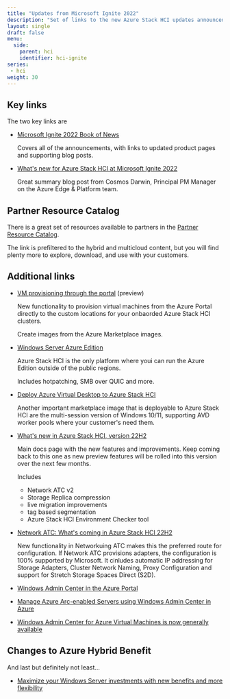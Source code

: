 ```yaml
---
title: "Updates from Microsoft Ignite 2022"
description: "Set of links to the new Azure Stack HCI updates announced at Ignite."
layout: single
draft: false
menu:
  side:
    parent: hci
    identifier: hci-ignite
series:
 - hci
weight: 30
---
```


## Key links

The two key links are

* [Microsoft Ignite 2022 Book of News](http://aka.ms/ignite-2022-book-of-news)

    Covers all of the announcements, with links to updated product pages and supporting blog posts.

* [What's new for Azure Stack HCI at Microsoft Ignite 2022](https://techcommunity.microsoft.com/t5/azure-stack-blog/what-s-new-for-azure-stack-hci-at-microsoft-ignite-2022/ba-p/3650949)

    Great summary blog post from Cosmos Darwin, Principal PM Manager on the Azure Edge & Platform team.

## Partner Resource Catalog

There is a great set of resources available to partners in the [Partner Resource Catalog](https://www.microsoft.com/azure/partners/resources?pr=hybrid-multicloud).

The link is prefiltered to the hybrid and multicloud content, but you will find plenty more to explore, download, and use with your customers.

## Additional links

* [VM provisioning through the portal](https://learn.microsoft.com/azure-stack/hci/manage/azure-arc-enabled-virtual-machines) (preview)

    New functionality to provision virtual machines from the Azure Portal directly to the custom locations for your onbaorded Azure Stack HCI clusters.

    Create images from the Azure Marketplace images.

* [Windows Server Azure Edition](https://techcommunity.microsoft.com/t5/windows-server-news-and-best/ignite-2022-what-s-new-in-windows-server-azure-edition/ba-p/3636862)

    Azure Stack HCI is the only platform where youi can run the Azure Edition outside of the public regions.

    Includes hotpatching, SMB over QUIC and more.

* [Deploy Azure Virtual Desktop to Azure Stack HCI](https://techcommunity.microsoft.com/t5/azure-stack-blog/workload-deployment-shouldn-t-be-different-on-cloud-amp-on/ba-p/3650070)

    Another important marketplace image that is deployable to Azure Stack HCI are the multi-session version of Windows 10/11, supporting AVD worker pools where your customer's need them.

* [What's new in Azure Stack HCI, version 22H2](https://learn.microsoft.com/azure-stack/hci/whats-new)

    Main docs page with the new features and improvements. Keep coming back to this one as new preview features will be rolled into this version over the next few months.

    Includes

    * Network ATC v2
    * Storage Replica compression
    * live migration improvements
    * tag based segmentation
    * Azure Stack HCI Environment Checker tool

* [Network ATC: What's coming in Azure Stack HCI 22H2](https://techcommunity.microsoft.com/t5/networking-blog/network-atc-what-s-coming-in-azure-stack-hci-22h2/ba-p/3598442)

    New functionality in Networkuing ATC makes this the preferred route for configuration. If Network ATC provisions adapters, the configuration is 100% supported by Microsoft. It cinludes automatic IP addressing for Storage Adapters, Cluster Network Naming, Proxy Configuration and support for Stretch Storage Spaces Direct (S2D).

* [Windows Admin Center in the Azure Portal](https://cloudblogs.microsoft.com/windowsserver/2022/06/15/preview-of-windows-admin-center-for-azure-arc-enabled-infrastructure/)
* [Manage Azure Arc-enabled Servers using Windows Admin Center in Azure](https://learn.microsoft.com/windows-server/manage/windows-admin-center/azure/manage-arc-hybrid-machines)
* [Windows Admin Center for Azure Virtual Machines is now generally available](https://cloudblogs.microsoft.com/windowsserver/2022/10/12/windows-admin-center-for-azure-virtual-machines-is-now-generally-available/)

## Changes to Azure Hybrid Benefit

And last but definitely not least...

* [Maximize your Windows Server investments with new benefits and more flexibility](https://cloudblogs.microsoft.com/windowsserver/2022/10/12/maximize-your-windows-server-investments-with-new-benefits-and-more-flexibility/)
